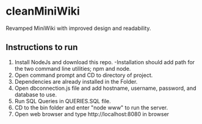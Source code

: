 # cleanMiniWiki
Revamped MiniWiki with improved design and readability.

## Instructions to run
1. Install NodeJs and download this repo.
-Installation should add path for the two command line utilities; npm and node.
2. Open command prompt and CD to directory of project.
3. Dependencies are already installed in the Folder.
4. Open dbconnection.js file and add hostname, username, password, and database to use. 
5. Run SQL Queries in QUERIES.SQL file.
5. CD to the bin folder and enter "node www" to run the server.
6. Open web browser and type http://localhost:8080 in browser
